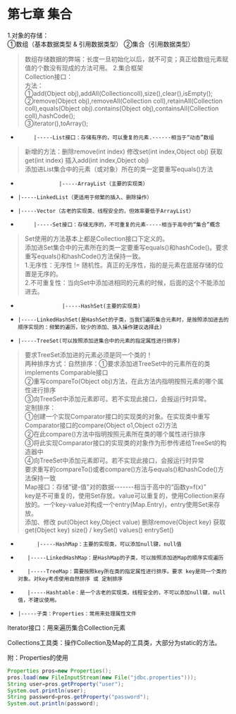 # 第七章 集合
1.对象的存储：<br>
①数组（基本数据类型 & 引用数据类型） ②集合（引用数据类型）<br>
   >数组存储数据的弊端：长度一旦初始化以后，就不可变；真正给数组元素赋值的个数没有现成的方法可用。
2.集合框架<br>
 Collection接口：<br>
 方法：<br>
 ①add(Object obj),addAll(Collectioncoll),size(),clear(),isEmpty();<br>
 ②remove(Object obj),removeAll(Collection coll),retainAll(Collection coll),equals(Object obj).contains(Object obj),containsAll(Collection coll),hashCode();<br>
③iterator(),toArray();<br>
 * 			|-----List接口：存储有序的，可以重复的元素.------相当于“动态”数组
>新增的方法：删除remove(int index) 修改set(int index,Object obj) 获取get(int index)  插入add(int index,Object obj)<br>
   添加进List集合中的元素（或对象）所在的类一定要重写equals()方法<br>
 * 					|-----ArrayList（主要的实现类）
 *     |-----LinkedList（更适用于频繁的插入、删除操作）
 *     |-----Vector（古老的实现类、线程安全的，但效率要低于ArrayList）
 * 			|-----Set接口：存储无序的，不可重复的元素-----相当于高中的“集合”概念
>Set使用的方法基本上都是Collection接口下定义的。<br>
>添加进Set集合中的元素所在的类一定要重写equals()和hashCode()。要求重写equals()和hashCode()方法保持一致。<br>
>1.无序性：无序性 != 随机性。真正的无序性，指的是元素在底层存储的位置是无序的。<br>
>2.不可重复性：当向Set中添加进相同的元素的时候，后面的这个不能添加进去。
* 					|-----HashSet(主要的实现类)
*     |-----LinkedHashSet(是HashSet的子类，当我们遍历集合元素时，是按照添加进去的顺序实现的：频繁的遍历，较少的添加、插入操作建议选择此)
*     |-----TreeSet(可以按照添加进集合中的元素的指定属性进行排序)
>要求TreeSet添加进的元素必须是同一个类的！<br>
>两种排序方式：自然排序：①要求添加进TreeSet中的元素所在的类implements Comparable接口<br>
②重写compareTo(Object obj)方法，在此方法内指明按照元素的哪个属性进行排序<br>
③向TreeSet中添加元素即可。若不实现此接口，会报运行时异常。<br>
      定制排序：<br>
①创建一个实现Comparator接口的实现类的对象。在实现类中重写Comparator接口的compare(Object o1,Object o2)方法<br>
②在此compare()方法中指明按照元素所在类的哪个属性进行排序<br>
③将此实现Comparator接口的实现类的对象作为形参传递给TreeSet的构造器中	<br>
④向TreeSet中添加元素即可。若不实现此接口，会报运行时异常<br>
>要求重写的compareTo()或者compare()方法与equals()和hashCode()方法保持一致<br>
Map接口：存储"键-值"对的数据-------相当于高中的“函数y=f(x)”<br>
>key是不可重复的，使用Set存放。value可以重复的，使用Collection来存放的。一个key-value对构成一个entry(Map.Entry)，entry使用Set来存放。<br>
>添加、修改 put(Object key,Object value) 删除remove(Object key) 获取get(Object key)  size()  /  keySet() values() entrySet()<br>
* 			|-----HashMap：主要的实现类，可以添加null键，null值
*        |-----LinkedHashMap：是HashMap的子类，可以按照添加进Map的顺序实现遍历
*        |-----TreeMap：需要按照key所在类的指定属性进行排序。要求 key是同一个类的对象。对key考虑使用自然排序 或 定制排序
*        |-----Hashtable：是一个古老的实现类，线程安全的，不可以添加null键，null值，不建议使用。
*     |-----子类：Properties：常用来处理属性文件

Iterator接口：用来遍历集合Collection元素

Collections工具类：操作Collection及Map的工具类，大部分为static的方法。

附：Properties的使用<br>
```java
Properties pros=new Properties();
pros.load(new FileInputStream(new File("jdbc.properties")));
String user=pros.getProperty("user");
System.out.println(user);
String password=pros.getProperty("password");
System.out.println(password);
```

